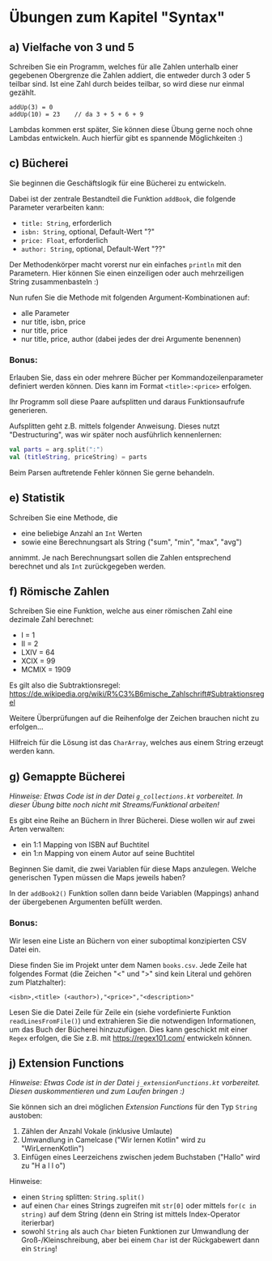 # Übungen zum Kapitel "Syntax"

## a) Vielfache von 3 und 5

Schreiben Sie ein Programm, welches für alle Zahlen unterhalb einer gegebenen Obergrenze die Zahlen addiert, die
entweder durch 3 oder 5 teilbar sind. Ist eine Zahl durch beides teilbar, so wird diese nur einmal gezählt.

````text
addUp(3) = 0
addUp(10) = 23    // da 3 + 5 + 6 + 9
````

Lambdas kommen erst später, Sie können diese Übung gerne noch ohne Lambdas entwickeln. Auch hierfür gibt es
spannende Möglichkeiten :)

## c) Bücherei

Sie beginnen die Geschäftslogik für eine Bücherei zu entwickeln.

Dabei ist der zentrale Bestandteil die Funktion `addBook`, die folgende Parameter verarbeiten kann:

* `title: String`, erforderlich
* `isbn: String`, optional, Default-Wert "?"
* `price: Float`, erforderlich
* `author: String`, optional, Default-Wert "??"

Der Methodenkörper macht vorerst nur ein einfaches `println` mit den Parametern. Hier können Sie einen
einzeiligen oder auch mehrzeiligen String zusammenbasteln :)

Nun rufen Sie die Methode mit folgenden Argument-Kombinationen auf:

* alle Parameter
* nur title, isbn, price
* nur title, price
* nur title, price, author (dabei jedes der drei Argumente benennen)

### Bonus:

Erlauben Sie, dass ein oder mehrere Bücher per Kommandozeilenparameter definiert werden können. Dies
kann im Format `<title>:<price>` erfolgen.

Ihr Programm soll diese Paare aufsplitten und daraus Funktionsaufrufe generieren.

Aufsplitten geht z.B. mittels folgender Anweisung. Dieses nutzt "Destructuring", was wir später noch
ausführlich kennenlernen:

````kotlin
val parts = arg.split(":")
val (titleString, priceString) = parts
````

Beim Parsen auftretende Fehler können Sie gerne behandeln.

## e) Statistik

Schreiben Sie eine Methode, die

* eine beliebige Anzahl an `Int` Werten
* sowie eine Berechnungsart als String ("sum", "min", "max", "avg")

annimmt. Je nach Berechnungsart sollen die Zahlen entsprechend berechnet und als `Int` zurückgegeben werden.

## f) Römische Zahlen

Schreiben Sie eine Funktion, welche aus einer römischen Zahl eine dezimale Zahl berechnet:

* I = 1
* II = 2
* LXIV = 64
* XCIX = 99
* MCMIX = 1909

Es gilt also die Subtraktionsregel: https://de.wikipedia.org/wiki/R%C3%B6mische_Zahlschrift#Subtraktionsregel

Weitere Überprüfungen auf die Reihenfolge der Zeichen brauchen nicht zu erfolgen...

Hilfreich für die Lösung ist das `CharArray`, welches aus einem String erzeugt werden kann.

## g) Gemappte Bücherei

*Hinweise: Etwas Code ist in der Datei `g_collections.kt` vorbereitet. In dieser Übung bitte noch 
nicht mit Streams/Funktional arbeiten!*

Es gibt eine Reihe an Büchern in Ihrer Bücherei. Diese wollen wir auf zwei Arten verwalten:

* ein 1:1 Mapping von ISBN auf Buchtitel
* ein 1:n Mapping von einem Autor auf seine Buchtitel

Beginnen Sie damit, die zwei Variablen für diese Maps anzulegen. Welche generischen Typen müssen die Maps
jeweils haben?

In der `addBook2()` Funktion sollen dann beide Variablen (Mappings) anhand der übergebenen Argumenten befüllt werden.

### Bonus:

Wir lesen eine Liste an Büchern von einer suboptimal konzipierten CSV Datei ein.

Diese finden Sie im Projekt unter dem Namen `books.csv`. Jede Zeile hat folgendes Format (die
Zeichen "<" und ">" sind kein Literal und gehören zum Platzhalter):

````text
<isbn>,<title> (<author>),"<price>","<description>"
````

Lesen Sie die Datei Zeile für Zeile ein (siehe vordefinierte Funktion `readLinesFromFile()`) und extrahieren Sie die
notwendigen Informationen, um das Buch der Bücherei hinzuzufügen. Dies kann geschickt mit einer `Regex`
erfolgen, die Sie z.B. mit https://regex101.com/ entwickeln können.

## j) Extension Functions

*Hinweise: Etwas Code ist in der Datei `j_extensionFunctions.kt` vorbereitet.
Diesen auskommentieren und zum Laufen bringen :)*

Sie können sich an drei möglichen _Extension Functions_ für den Typ `String` austoben:

1. Zählen der Anzahl Vokale (inklusive Umlaute)
2. Umwandlung in Camelcase ("Wir lernen Kotlin" wird zu "WirLernenKotlin")
3. Einfügen eines Leerzeichens zwischen jedem Buchstaben ("Hallo" wird zu "H a l l o")

Hinweise:

* einen `String` splitten: `String.split()`
* auf einen `Char` eines Strings zugreifen mit `str[0]` oder mittels `for(c in string)` auf dem String
  (denn ein String ist mittels Index-Operator iterierbar)
* sowohl `String` als auch `Char` bieten Funktionen zur Umwandlung der Groß-/Kleinschreibung, aber bei
  einem `Char` ist der Rückgabewert dann ein `String`!

